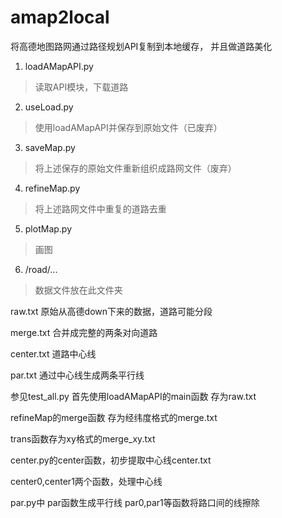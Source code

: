 # amap2local
将高德地图路网通过路径规划API复制到本地缓存，
并且做道路美化

1. loadAMapAPI.py

>读取API模块，下载道路

2. useLoad.py

>使用loadAMapAPI并保存到原始文件（已废弃）

3. saveMap.py

>将上述保存的原始文件重新组织成路网文件（废弃）

4. refineMap.py

>将上述路网文件中重复的道路去重

5. plotMap.py
>画图

6. /road/...
>数据文件放在此文件夹

 raw.txt 原始从高德down下来的数据，道路可能分段

 merge.txt 合并成完整的两条对向道路

 center.txt 道路中心线

 par.txt 通过中心线生成两条平行线

 参见test_all.py
 首先使用loadAMapAPI的main函数 存为raw.txt

 refineMap的merge函数 存为经纬度格式的merge.txt

 trans函数存为xy格式的merge_xy.txt

 center.py的center函数，初步提取中心线center.txt

 center0,center1两个函数，处理中心线

 par.py中 par函数生成平行线
 par0,par1等函数将路口间的线擦除